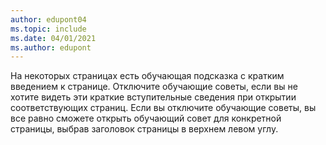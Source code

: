 ```yaml
---
author: edupont04
ms.topic: include
ms.date: 04/01/2021
ms.author: edupont
---
```

На некоторых страницах есть обучающая подсказка с кратким введением к странице. Отключите обучающие советы, если вы не хотите видеть эти краткие вступительные сведения при открытии соответствующих страниц. Если вы отключите обучающие советы, вы все равно сможете открыть обучающий совет для конкретной страницы, выбрав заголовок страницы в верхнем левом углу.  
